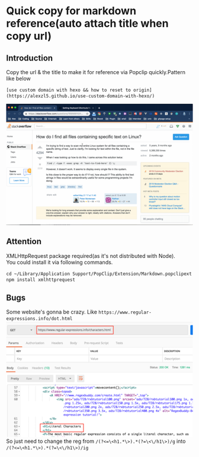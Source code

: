 # Quick copy for markdown reference(auto attach title when copy url)
## Introduction
Copy the url & the title to make it for reference via Popclip quickly.Pattern like below<br />
```
[use custom domain with hexo && how to reset to origin](https://alexzl5.github.io/use-custom-domain-with-hexo/)
```
![auto](media/auto.gif)


## Attention
XMLHttpRequest package required(as it's not distributed with Node).<br />
You could install it via following commands.
```
cd ~/Library/Application Support/PopClip/Extension/Markdown.popclipext
npm install xmlhttprequest
```
## Bugs
Some website's gonna be crazy. Like `https://www.regular-expressions.info/dot.html`
![terrible-regular-express](media/terrible-regular-express.png)
So just need to change the reg from `/(?<=\<h1.*\>).*(?=\<\/h1\>)/g` into `/(?<=\<h1.*\>).*(?=\<\/h1\>)/ig`
